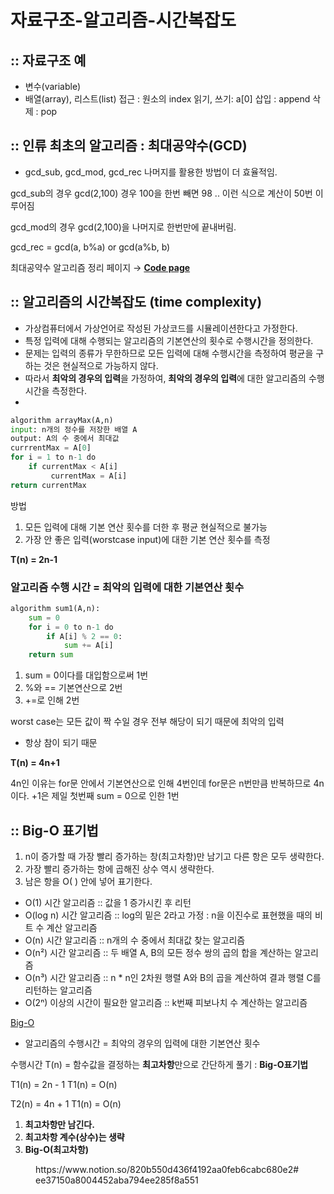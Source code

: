 # 자료구조-알고리즘-시간복잡도

## :: 자료구조 예

- 변수(variable)
- 배열(array), 리스트(list) 
접근 : 원소의 index
읽기, 쓰기: a[0]
삽입 : append
삭제 : pop

## :: 인류 최초의 알고리즘 : 최대공약수(GCD)

- gcd_sub, gcd_mod, gcd_rec
나머지를 활용한 방법이 더 효율적임.

gcd_sub의 경우
gcd(2,100) 경우 100을 한번 빼면 98 .. 이런 식으로 계산이 50번 이루어짐

gcd_mod의 경우
gcd(2,100)을 나머지로 한번만에 끝내버림.

gcd_rec = gcd(a, b%a) or gcd(a%b, b)

최대공약수 알고리즘 정리 페이지 → [**Code page**](https://norating.tistory.com/45)

## :: 알고리즘의 시간복잡도 (time complexity)

- 가상컴퓨터에서 가상언어로 작성된 가상코드를 시뮬레이션한다고 가정한다.
- 특정 입력에 대해 수행되는 알고리즘의 기본연산의 횟수로 수행시간을 정의한다.
- 문제는 입력의 종류가 무한하므로 모든 입력에 대해 수행시간을 측정하여 평균을 구하는 것은 현실적으로 가능하지 않다.
- 따라서 **최악의 경우의 입력**을 가정하여, **최악의 경우의 입력**에 대한 알고리즘의 수행시간을 측정한다.
- 

```python
algorithm arrayMax(A,n)
input: n개의 정수를 저장한 배열 A
output: A의 수 중에서 최대값
currrentMax = A[0]
for i = 1 to n-1 do
    if currentMax < A[i]
         currentMax = A[i]
return currentMax
```

방법

1. 모든 입력에 대해 기본 연산 횟수를 더한 후 평균
현실적으로 불가능
2. 가장 안 좋은 입력(worstcase input)에 대한 기본 연산 횟수를 측정

**T(n) = 2n-1**

### **알고리즘 수행 시간 = 최악의 입력에 대한 기본연산 횟수**

```python
algorithm sum1(A,n):
	sum = 0
	for i = 0 to n-1 do
		if A[i] % 2 == 0:
			sum += A[i]
	return sum
```

1. sum = 0이다를 대입함으로써 1번
2. %와 == 기본연산으로 2번
3. +=로 인해 2번

worst case는 모든 값이 짝 수일 경우 전부 해당이 되기 때문에 최악의 입력

- 항상 참이 되기 때문

**T(n) = 4n+1**

4n인 이유는 for문 안에서 기본연산으로 인해 4번인데 for문은 n번만큼 반복하므로 4n이다. +1은 제일 첫번째 sum = 0으로 인한 1번

## :: Big-O 표기법

1. n이 증가할 때 가장 빨리 증가하는 창(최고차항)만 남기고 다른 항은 모두 생략한다.
2. 가장 빨리 증가하는 항에 곱해진 상수 역시 생략한다.
3. 남은 항을 O( ) 안에 넣어 표기한다.

- O(1) 시간 알고리즘 :: 값을 1 증가시킨 후 리턴
- O(log n) 시간 알고리즘 :: log의 밑은 2라고 가정 : n을 이진수로 표현했을 때의 비트 수 계산 알고리즘
- O(n) 시간 알고리즘 :: n개의 수 중에서 최대값 찾는 알고리즘
- O(n²) 시간 알고리즘 :: 두 배열 A, B의 모든 정수 쌍의 곱의 합을 계산하는 알고리즘
- O(n³) 시간 알고리즘 :: n * n인 2차원 행렬 A와 B의 곱을 계산하여 결과 행렬 C를 리턴하는 알고리즘
- O(2ⁿ) 이상의 시간이 필요한 알고리즘 :: k번째 피보나치 수 계산하는 알고리즘

[Big-O](https://www.notion.so/4f1a5ebecb8644e2b33a587cdabb2a24)

- 알고리즘의 수행시간 = 최악의 경우의 입력에 대한 기본연산 횟수

수행시간 T(n) = 함수값을 결정하는 **최고차항**만으로 간단하게 풀기 : **Big-O표기법**

T1(n) = 2n - 1      T1(n) = O(n)

T2(n) = 4n + 1     T1(n) = O(n)

1. **최고차항만 남긴다.**
2. **최고차항 계수(상수)는 생략**
3. **Big-O(최고차항)**

<figure>
    https://www.notion.so/820b550d436f4192aa0feb6cabc680e2#ee37150a8004452aba794ee285f8a551
</figure>
